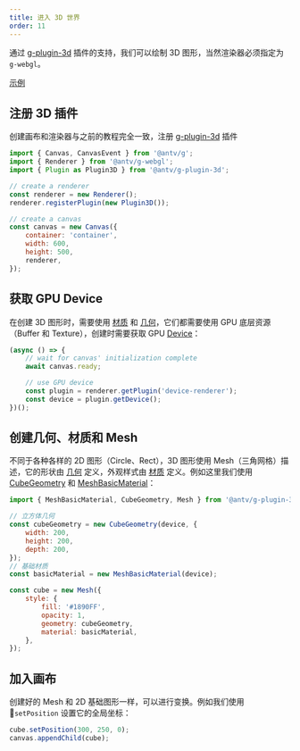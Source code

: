 ```yaml
---
title: 进入 3D 世界
order: 11
---
```


通过 [g-plugin-3d](/zh/plugins/3d) 插件的支持，我们可以绘制 3D 图形，当然渲染器必须指定为 `g-webgl`。

[示例](/zh/examples/3d#cube)

## 注册 3D 插件

创建画布和渲染器与之前的教程完全一致，注册 [g-plugin-3d](/zh/plugins/3d) 插件

```js
import { Canvas, CanvasEvent } from '@antv/g';
import { Renderer } from '@antv/g-webgl';
import { Plugin as Plugin3D } from '@antv/g-plugin-3d';

// create a renderer
const renderer = new Renderer();
renderer.registerPlugin(new Plugin3D());

// create a canvas
const canvas = new Canvas({
    container: 'container',
    width: 600,
    height: 500,
    renderer,
});
```

## 获取 GPU Device

在创建 3D 图形时，需要使用 [材质](/zh/api/3d/material) 和 [几何](/zh/api/3d/geometry)，它们都需要使用 GPU 底层资源（Buffer 和 Texture），创建时需要获取 GPU [Device](/zh/plugins/device-renderer#device)：

```js
(async () => {
    // wait for canvas' initialization complete
    await canvas.ready;

    // use GPU device
    const plugin = renderer.getPlugin('device-renderer');
    const device = plugin.getDevice();
})();
```

## 创建几何、材质和 Mesh

不同于各种各样的 2D 图形（Circle、Rect），3D 图形使用 Mesh（三角网格）描述，它的形状由 [几何](/zh/api/3d/geometry) 定义，外观样式由 [材质](/zh/api/3d/material) 定义。例如这里我们使用 [CubeGeometry](/zh/api/3d/geometry#cubegeometry) 和 [MeshBasicMaterial](/zh/api/3d/material#meshbasicmaterial)：

```js
import { MeshBasicMaterial, CubeGeometry, Mesh } from '@antv/g-plugin-3d';

// 立方体几何
const cubeGeometry = new CubeGeometry(device, {
    width: 200,
    height: 200,
    depth: 200,
});
// 基础材质
const basicMaterial = new MeshBasicMaterial(device);

const cube = new Mesh({
    style: {
        fill: '#1890FF',
        opacity: 1,
        geometry: cubeGeometry,
        material: basicMaterial,
    },
});
```

## 加入画布

创建好的 Mesh 和 2D 基础图形一样，可以进行变换。例如我们使用 `setPosition` 设置它的全局坐标：

```js
cube.setPosition(300, 250, 0);
canvas.appendChild(cube);
```
